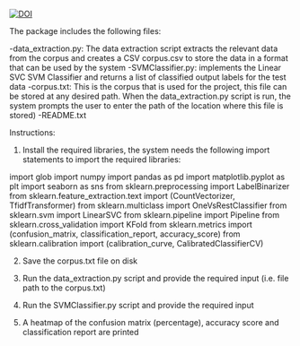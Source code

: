 [![DOI](https://zenodo.org/badge/94644625.svg)](https://zenodo.org/badge/latestdoi/94644625)


The package includes the following files:
	
-data_extraction.py: The data extraction script extracts the relevant data from the corpus and creates a CSV corpus.csv to store the data in a format that can be used by the system
-SVMClassifier.py: implements the Linear SVC SVM Classifier and returns a list of classified output labels for the test data
-corpus.txt: This is the corpus that is used for the project, this file can be stored at any desired path. When the data_extraction.py script is run, the system prompts the user to enter the path of the location where this file is stored)
-README.txt

Instructions:

1) Install the required libraries, the system needs the following import statements to import the required libraries:

import glob
import numpy
import pandas as pd
import matplotlib.pyplot as plt
import seaborn as sns
from sklearn.preprocessing import LabelBinarizer
from sklearn.feature_extraction.text import (CountVectorizer, TfidfTransformer)
from sklearn.multiclass import OneVsRestClassifier
from sklearn.svm import LinearSVC
from sklearn.pipeline import Pipeline
from sklearn.cross_validation import KFold
from sklearn.metrics import (confusion_matrix, classification_report, accuracy_score)
from sklearn.calibration import (calibration_curve, CalibratedClassifierCV)

2) Save the corpus.txt file on disk

3) Run the data_extraction.py script and provide the required input (i.e. file path to the corpus.txt)

4) Run the SVMClassifier.py script and provide the required input

5) A heatmap of the confusion matrix (percentage), accuracy score and classification report are printed

	